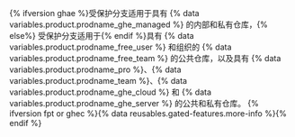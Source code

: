{% ifversion ghae %}受保护分支适用于具有 {% data variables.product.prodname_ghe_managed %} 的内部和私有仓库，{% else%} 受保护分支适用于{% endif %}具有 {% data variables.product.prodname_free_user %} 和组织的 {% data variables.product.prodname_free_team %} 的公共仓库，以及具有 {% data variables.product.prodname_pro %}、{% data variables.product.prodname_team %}、{% data variables.product.prodname_ghe_cloud %} 和 {% data variables.product.prodname_ghe_server %} 的公共和私有仓库。 {% ifversion fpt or ghec %}{% data reusables.gated-features.more-info %}{% endif %}
